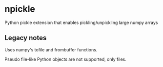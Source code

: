 # npickle
Python pickle extension that enables pickling/unpickling large numpy arrays

## Legacy notes
Uses numpy's tofile and frombuffer functions.

Pseudo file-like Python objects are not supported, only files.
